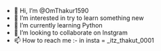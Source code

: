 - 👋 Hi, I’m @OmThakur1590
- 👀 I’m interested in try to learn something new
- 🌱 I’m currently learning Python
- 💞️ I’m looking to collaborate on Instgram
- 📫 How to reach me :- in insta = _itz_thakut_0001

<!---
OmThakur1590/OmThakur1590 is a ✨ special ✨ repository because its `README.md` (this file) appears on your GitHub profile.
You can click the Preview link to take a look at your changes.
--->
